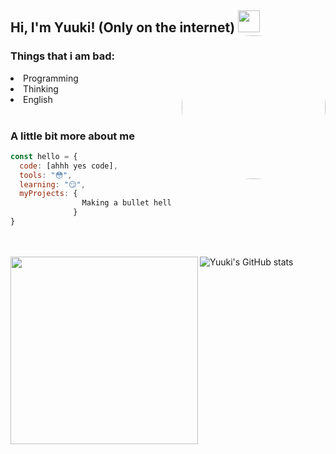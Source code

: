<h2> Hi, I'm Yuuki! (Only on the internet) <img src="https://emoji.gg/assets/emoji/1317_intslUrarakaSleepy.gif" width="35">
<img align='right' src="https://avatars.githubusercontent.com/u/52652158?v=4" width="230" style="border-radius: 100%;">


### Things that i am bad:
<li> Programming </li>
<li> Thinking </li>
<li> English </li>

<br>


### A little bit more about me
```javascript
const hello = {
  code: [ahhh yes code],
  tools: "😳",
  learning: "😏",
  myProjects: {
                Making a bullet hell
              }
}
```

<br><br>
![Yuuki's GitHub stats](https://github-readme-stats.vercel.app/api?username=rene-roid&show_icons=true&theme=tokyonight) <img align="left" src="https://media.discordapp.net/attachments/646342392646991892/841967665005330453/641050A2-0147-49E6-ADFA-BF8A69E385CB.jpeg" width="300">
